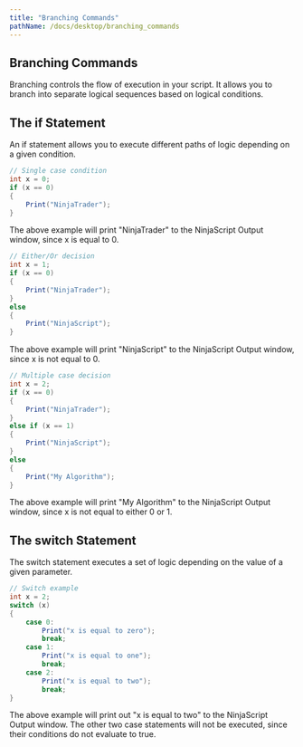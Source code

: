 ```yaml
---
title: "Branching Commands"
pathName: /docs/desktop/branching_commands
---
```


## Branching Commands

Branching controls the flow of execution in your script. It allows you to branch into separate logical sequences based on logical conditions.

## The if Statement

An if statement allows you to execute different paths of logic depending on a given condition.

```csharp
// Single case condition
int x = 0;
if (x == 0)
{
    Print("NinjaTrader");
}
```

The above example will print "NinjaTrader" to the NinjaScript Output window, since x is equal to 0.

```csharp
// Either/Or decision
int x = 1;
if (x == 0)
{
    Print("NinjaTrader");
}
else
{
    Print("NinjaScript");
}
```

The above example will print "NinjaScript" to the NinjaScript Output window, since x is not equal to 0.

```csharp
// Multiple case decision
int x = 2;
if (x == 0)
{
    Print("NinjaTrader");
}
else if (x == 1)
{
    Print("NinjaScript");
}
else
{
    Print("My Algorithm");
}
```

The above example will print "My Algorithm" to the NinjaScript Output window, since x is not equal to either 0 or 1.

## The switch Statement

The switch statement executes a set of logic depending on the value of a given parameter.

```csharp
// Switch example
int x = 2;
switch (x)
{
    case 0:
        Print("x is equal to zero");
        break;
    case 1:
        Print("x is equal to one");
        break;
    case 2:
        Print("x is equal to two");
        break;
}
```

The above example will print out "x is equal to two" to the NinjaScript Output window. The other two case statements will not be executed, since their conditions do not evaluate to true.

